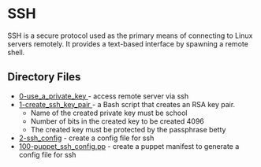 # SSH

SSH is a secure protocol used as the primary means of connecting to Linux servers remotely. It provides a text-based interface by spawning a remote shell. 

## Directory Files

* [0-use_a_private_key ](0-use_a_private_key ) - access remote server via ssh
* [1-create_ssh_key_pair ](1-create_ssh_key_pair ) - a Bash script that creates an RSA key pair.
  * Name of the created private key must be school
  * Number of bits in the created key to be created 4096
  * The created key must be protected by the passphrase betty
* [2-ssh_config](2-ssh_config) - create a config file for ssh
* [100-puppet_ssh_config.pp](100-puppet_ssh_config.pp) - create a puppet manifest to generate a config file for ssh
